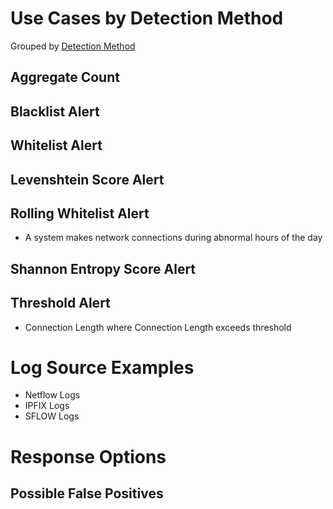 # Use Cases by Detection Method

Grouped by [Detection Method](/Detection-Methods.md)

## Aggregate Count


## Blacklist Alert


## Whitelist Alert


## Levenshtein Score Alert


## Rolling Whitelist Alert
- A system makes network connections during abnormal hours of the day


## Shannon Entropy Score Alert



## Threshold Alert
- Connection Length where Connection Length exceeds threshold


# Log Source Examples
- Netflow Logs
- IPFIX Logs
- SFLOW Logs


# Response Options



## Possible False Positives


